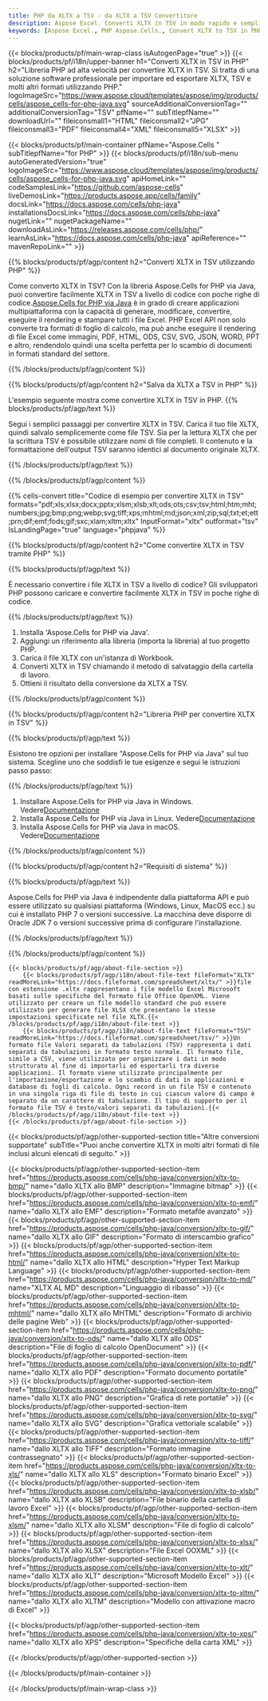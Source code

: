 ```yaml
---
title: PHP da XLTX a TSV - da XLTX a TSV Convertitore
description: Aspose Excel. Converti XLTX in TSV in modo rapido e semplice con Aspose.Cells. PHP da XLTX a TSV. PHP Salva da XLTX a TSV. Salva XLTX come TSV utilizzando PHP.
keywords: [Aspose Excel., PHP Aspose.Cells., Convert XLTX to TSV in PHP., Save XLTX to TSV using PHP., PHP XLTX to TSV saveformat., XLTX to TSV Converter., PHP Save XLTX as TSV]
---
```

{{< blocks/products/pf/main-wrap-class isAutogenPage="true" >}}
{{< blocks/products/pf/i18n/upper-banner h1="Converti XLTX in TSV in PHP" h2="Libreria PHP ad alta velocità per convertire XLTX in TSV. Si tratta di una soluzione software professionale per importare ed esportare XLTX, TSV e molti altri formati utilizzando PHP." logoImageSrc="https://www.aspose.cloud/templates/aspose/img/products/cells/aspose_cells-for-php-java.svg" sourceAdditionalConversionTag="" additionalConversionTag="TSV" pfName="" subTitlepfName="" downloadUrl="" fileiconsmall1="HTML" fileiconsmall2="JPG" fileiconsmall3="PDF" fileiconsmall4="XML" fileiconsmall5="XLSX" >}}

{{< blocks/products/pf/main-container pfName="Aspose.Cells " subTitlepfName="for PHP" >}}
{{< blocks/products/pf/i18n/sub-menu autoGeneratedVersion="true" logoImageSrc="https://www.aspose.cloud/templates/aspose/img/products/cells/aspose_cells-for-php-java.svg" apiHomeLink="" codeSamplesLink="https://github.com/aspose-cells" liveDemosLink="https://products.aspose.app/cells/family" docsLink="https://docs.aspose.com/cells/php-java" installationsDocsLink="https://docs.aspose.com/cells/php-java" nugetLink="" nugetPackageName="" downloadAsLink="https://releases.aspose.com/cells/php/" learnAsLink="https://docs.aspose.com/cells/php-java" apiReference="" mavenRepoLink="" >}}


{{% blocks/products/pf/agp/content h2="Converti XLTX in TSV utilizzando PHP" %}}

 Come converto XLTX in TSV? Con la libreria Aspose.Cells for PHP via Java, puoi convertire facilmente XLTX in TSV a livello di codice con poche righe di codice.[Aspose.Cells for PHP via Java](https://products.aspose.com/cells/php-java/) è in grado di creare applicazioni multipiattaforma con la capacità di generare, modificare, convertire, eseguire il rendering e stampare tutti i file Excel. PHP Excel API non solo converte tra formati di foglio di calcolo, ma può anche eseguire il rendering di file Excel come immagini, PDF, HTML, ODS, CSV, SVG, JSON, WORD, PPT e altro, rendendolo quindi una scelta perfetta per lo scambio di documenti in formati standard del settore.
 
{{% /blocks/products/pf/agp/content %}}

{{% blocks/products/pf/agp/content h2="Salva da XLTX a TSV in PHP" %}}

L'esempio seguente mostra come convertire XLTX in TSV in PHP.
{{% blocks/products/pf/agp/text %}}

Segui i semplici passaggi per convertire XLTX in TSV. Carica il tuo file XLTX, quindi salvalo semplicemente come file TSV. Sia per la lettura XLTX che per la scrittura TSV è possibile utilizzare nomi di file completi. Il contenuto e la formattazione dell'output TSV saranno identici al documento originale XLTX.

{{% /blocks/products/pf/agp/text %}}

{{% /blocks/products/pf/agp/content %}}

{{% cells-convert title="Codice di esempio per convertire XLTX in TSV" formats="pdf;xls;xlsx;docx;pptx;xlsm;xlsb;xlt;ods;ots;csv;tsv;html;htm;mht;numbers;jpg;bmp;png;webp;svg;tiff;xps;mhtml;md;json;xml;zip;sql;txt;et;ett;prn;dif;emf;fods;gif;sxc;xlam;xltm;xltx" InputFormat="xltx" outformat="tsv" IsLandingPage="true" language="phpjava" %}}

{{% blocks/products/pf/agp/content h2="Come convertire XLTX in TSV tramite PHP" %}}

{{% blocks/products/pf/agp/text %}}

È necessario convertire i file XLTX in TSV a livello di codice? Gli sviluppatori PHP possono caricare e convertire facilmente XLTX in TSV in poche righe di codice.

{{% /blocks/products/pf/agp/text %}}

1.  Installa 'Aspose.Cells for PHP via Java'.
1.  Aggiungi un riferimento alla libreria (importa la libreria) al tuo progetto PHP.
1.  Carica il file XLTX con un'istanza di Workbook.
1.  Converti XLTX in TSV chiamando il metodo di salvataggio della cartella di lavoro.
1.  Ottieni il risultato della conversione da XLTX a TSV.

{{% /blocks/products/pf/agp/content %}}

{{% blocks/products/pf/agp/content h2="Libreria PHP per convertire XLTX in TSV" %}}

{{% blocks/products/pf/agp/text %}}

Esistono tre opzioni per installare "Aspose.Cells for PHP via Java" sul tuo sistema. Scegline uno che soddisfi le tue esigenze e segui le istruzioni passo passo:

{{% /blocks/products/pf/agp/text %}}

1.  Installare Aspose.Cells for PHP via Java in Windows. Vedere[Documentazione](https://docs.aspose.com/cells/php-java/setup-and-installation-guidelines/#windows)
1.  Installa Aspose.Cells for PHP via Java in Linux. Vedere[Documentazione](https://docs.aspose.com/cells/php-java/setup-and-installation-guidelines/#linux)
1.  Installa Aspose.Cells for PHP via Java in macOS. Vedere[Documentazione](https://docs.aspose.com/cells/php-java/setup-and-installation-guidelines/#mac)

{{% /blocks/products/pf/agp/content %}}

{{% blocks/products/pf/agp/content h2="Requisiti di sistema" %}}

{{% blocks/products/pf/agp/text %}}

Aspose.Cells for PHP via Java è indipendente dalla piattaforma API e può essere utilizzato su qualsiasi piattaforma (Windows, Linux, MacOS ecc.) su cui è installato PHP 7 o versioni successive. La macchina deve disporre di Oracle JDK 7 o versioni successive prima di configurare l'installazione.
 
{{% /blocks/products/pf/agp/text %}}


{{% /blocks/products/pf/agp/content %}}

<!-- aboutfile Starts -->
    {{< blocks/products/pf/agp/about-file-section >}}
        {{< blocks/products/pf/agp/i18n/about-file-text fileFormat="XLTX" readMoreLink="https://docs.fileformat.com/spreadsheet/xltx/" >}}file con estensione .xltx rappresentano i file modello Excel Microsoft basati sulle specifiche del formato file Office OpenXML. Viene utilizzato per creare un file modello standard che può essere utilizzato per generare file XLSX che presentano le stesse impostazioni specificate nel file XLTX.{{< /blocks/products/pf/agp/i18n/about-file-text >}}
        {{< blocks/products/pf/agp/i18n/about-file-text fileFormat="TSV" readMoreLink="https://docs.fileformat.com/spreadsheet/tsv/" >}}Un formato file Valori separati da tabulazioni (TSV) rappresenta i dati separati da tabulazioni in formato testo normale. Il formato file, simile a CSV, viene utilizzato per organizzare i dati in modo strutturato al fine di importarli ed esportarli tra diverse applicazioni. Il formato viene utilizzato principalmente per l'importazione/esportazione e lo scambio di dati in applicazioni e database di fogli di calcolo. Ogni record in un file TSV è contenuto in una singola riga di file di testo in cui ciascun valore di campo è separato da un carattere di tabulazione. Il tipo di supporto per il formato file TSV è testo/valori separati da tabulazioni.{{< /blocks/products/pf/agp/i18n/about-file-text >}}
    {{< /blocks/products/pf/agp/about-file-section >}}
<!-- aboutfile Ends -->

{{< blocks/products/pf/agp/other-supported-section title="Altre conversioni supportate" subTitle="Puoi anche convertire XLTX in molti altri formati di file inclusi alcuni elencati di seguito." >}}

{{< blocks/products/pf/agp/other-supported-section-item href="https://products.aspose.com/cells/php-java/conversion/xltx-to-bmp/" name="dallo XLTX allo BMP" description="Immagine bitmap" >}}
{{< blocks/products/pf/agp/other-supported-section-item href="https://products.aspose.com/cells/php-java/conversion/xltx-to-emf/" name="dallo XLTX allo EMF" description="Formato metafile avanzato" >}}
{{< blocks/products/pf/agp/other-supported-section-item href="https://products.aspose.com/cells/php-java/conversion/xltx-to-gif/" name="dallo XLTX allo GIF" description="Formato di interscambio grafico" >}}
{{< blocks/products/pf/agp/other-supported-section-item href="https://products.aspose.com/cells/php-java/conversion/xltx-to-html/" name="dallo XLTX allo HTML" description="Hyper Text Markup Language" >}}
{{< blocks/products/pf/agp/other-supported-section-item href="https://products.aspose.com/cells/php-java/conversion/xltx-to-md/" name="XLTX AL MD" description="Linguaggio di ribasso" >}}
{{< blocks/products/pf/agp/other-supported-section-item href="https://products.aspose.com/cells/php-java/conversion/xltx-to-mhtml/" name="dallo XLTX allo MHTML" description="Formato di archivio delle pagine Web" >}}
{{< blocks/products/pf/agp/other-supported-section-item href="https://products.aspose.com/cells/php-java/conversion/xltx-to-ods/" name="dallo XLTX allo ODS" description="File di foglio di calcolo OpenDocument" >}}
{{< blocks/products/pf/agp/other-supported-section-item href="https://products.aspose.com/cells/php-java/conversion/xltx-to-pdf/" name="dallo XLTX allo PDF" description="Formato documento portatile" >}}
{{< blocks/products/pf/agp/other-supported-section-item href="https://products.aspose.com/cells/php-java/conversion/xltx-to-png/" name="dallo XLTX allo PNG" description="Grafica di rete portatile" >}}
{{< blocks/products/pf/agp/other-supported-section-item href="https://products.aspose.com/cells/php-java/conversion/xltx-to-svg/" name="dallo XLTX allo SVG" description="Grafica vettoriale scalabile" >}}
{{< blocks/products/pf/agp/other-supported-section-item href="https://products.aspose.com/cells/php-java/conversion/xltx-to-tiff/" name="dallo XLTX allo TIFF" description="Formato immagine contrassegnato" >}}
{{< blocks/products/pf/agp/other-supported-section-item href="https://products.aspose.com/cells/php-java/conversion/xltx-to-xls/" name="dallo XLTX allo XLS" description="Formato binario Excel" >}}
{{< blocks/products/pf/agp/other-supported-section-item href="https://products.aspose.com/cells/php-java/conversion/xltx-to-xlsb/" name="dallo XLTX allo XLSB" description="File binario della cartella di lavoro Excel" >}}
{{< blocks/products/pf/agp/other-supported-section-item href="https://products.aspose.com/cells/php-java/conversion/xltx-to-xlsm/" name="dallo XLTX allo XLSM" description="File di foglio di calcolo" >}}
{{< blocks/products/pf/agp/other-supported-section-item href="https://products.aspose.com/cells/php-java/conversion/xltx-to-xlsx/" name="dallo XLTX allo XLSX" description="File Excel OOXML" >}}
{{< blocks/products/pf/agp/other-supported-section-item href="https://products.aspose.com/cells/php-java/conversion/xltx-to-xlt/" name="dallo XLTX allo XLT" description="Microsoft Modello Excel" >}}
{{< blocks/products/pf/agp/other-supported-section-item href="https://products.aspose.com/cells/php-java/conversion/xltx-to-xltm/" name="dallo XLTX allo XLTM" description="Modello con attivazione macro di Excel" >}}

{{< blocks/products/pf/agp/other-supported-section-item href="https://products.aspose.com/cells/php-java/conversion/xltx-to-xps/" name="dallo XLTX allo XPS" description="Specifiche della carta XML" >}}

{{< /blocks/products/pf/agp/other-supported-section >}}

{{< /blocks/products/pf/main-container >}}
    
{{< /blocks/products/pf/main-wrap-class >}}
